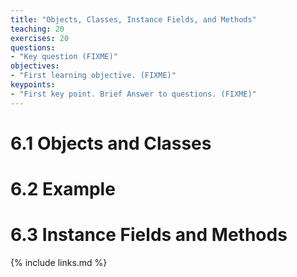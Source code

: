 ```yaml
---
title: "Objects, Classes, Instance Fields, and Methods"
teaching: 20
exercises: 20
questions:
- "Key question (FIXME)"
objectives:
- "First learning objective. (FIXME)"
keypoints:
- "First key point. Brief Answer to questions. (FIXME)"
---
```


# 6.1 Objects and Classes
# 6.2 Example
# 6.3 Instance Fields and Methods



{% include links.md %}
